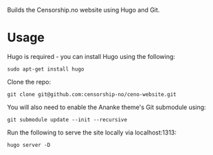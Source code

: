 Builds the Censorship.no website using Hugo and Git.

# Usage 
Hugo is required - you can install Hugo using the following:

`sudo apt-get install hugo`

Clone the repo:

`git clone git@github.com:censorship-no/ceno-website.git`

You will also need to enable the Ananke theme's Git submodule using:

`git submodule update --init --recursive`

Run the following to serve the site locally via localhost:1313:

`hugo server -D`
